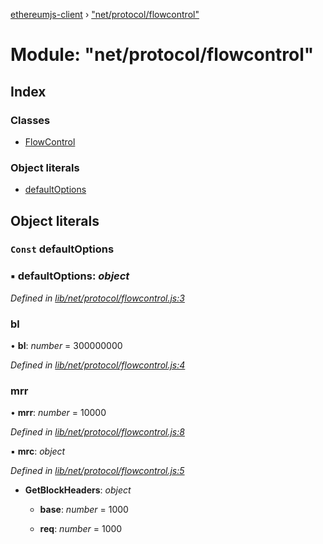 [ethereumjs-client](../README.md) › ["net/protocol/flowcontrol"](_net_protocol_flowcontrol_.md)

# Module: "net/protocol/flowcontrol"

## Index

### Classes

* [FlowControl](../classes/_net_protocol_flowcontrol_.flowcontrol.md)

### Object literals

* [defaultOptions](_net_protocol_flowcontrol_.md#const-defaultoptions)

## Object literals

### `Const` defaultOptions

### ▪ **defaultOptions**: *object*

*Defined in [lib/net/protocol/flowcontrol.js:3](https://github.com/ethereumjs/ethereumjs-client/blob/master/lib/net/protocol/flowcontrol.js#L3)*

###  bl

• **bl**: *number* = 300000000

*Defined in [lib/net/protocol/flowcontrol.js:4](https://github.com/ethereumjs/ethereumjs-client/blob/master/lib/net/protocol/flowcontrol.js#L4)*

###  mrr

• **mrr**: *number* = 10000

*Defined in [lib/net/protocol/flowcontrol.js:8](https://github.com/ethereumjs/ethereumjs-client/blob/master/lib/net/protocol/flowcontrol.js#L8)*

▪ **mrc**: *object*

*Defined in [lib/net/protocol/flowcontrol.js:5](https://github.com/ethereumjs/ethereumjs-client/blob/master/lib/net/protocol/flowcontrol.js#L5)*

* **GetBlockHeaders**: *object*

  * **base**: *number* = 1000

  * **req**: *number* = 1000
